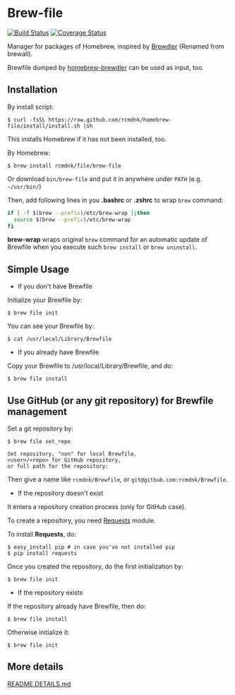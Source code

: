Brew-file
=========

[![Build Status](https://travis-ci.org/rcmdnk/homebrew-file.svg?branch=master)](https://travis-ci.org/rcmdnk/homebrew-file)
[![Coverage Status](https://coveralls.io/repos/rcmdnk/homebrew-file/badge.png?branch=master)](https://coveralls.io/r/rcmdnk/homebrew-file?branch=master)

Manager for packages of Homebrew, inspired by [Brewdler](https://github.com/andrew/brewdler)
(Renamed from brewall).

Brewfile dumped by [homebrew-brewdler](https://github.com/Homebrew/homebrew-brewdler)
can be used as input, too.


## Installation

By install script:

    $ curl -fsSL https://raw.github.com/rcmdnk/homebrew-file/install/install.sh |sh

This installs Homebrew if it has not been installed, too.

By Homebrew:

    $ brew install rcmdnk/file/brew-file

Or download `bin/brew-file` and put it in anywhere under `PATH` (e.g. `~/usr/bin/`)


Then, add following lines in you **.bashrc** or **.zshrc** to wrap `brew` command:

```sh
if [ -f $(brew --prefix)/etc/brew-wrap ];then
  source $(brew --prefix)/etc/brew-wrap
fi
```

**brew-wrap** wraps original `brew` command
for an automatic update of Brewfile when you execute
such `brew install` or `brew uninstall`.

## Simple Usage

* If you don't have Brewfile

Initialize your Brewfile by:

    $ brew file init

You can see your Brewfile by:

    $ cat /usr/local/Library/Brewfile

* If you already have Brewfile

Copy your Brewfile to /usr/local/Library/Brewfile, and do:

    $ brew file install

## Use GitHub (or any git repository) for Brewfile management

Set a git repository by:

    $ brew file set_repo

    Set repository, "non" for local Brewfile.
    <user>/<repo> for GitHub repository,
    or full path for the repository: 

Then give a name like `rcmdnk/Brewfile`, or `git@github.com:rcmdnk/Brewfile`.

* If the repository doesn't exist

It enters a repository creation process (only for GitHub case).

To create a repository,
you need [Requests](http://docs.python-requests.org/en/latest/) module.

To install **Requests**, do:

    $ easy_install pip # in case you've not installed pip
    $ pip install requests

Once you created the repository,
do the first initialization by:

    $ brew file init

* If the repository exists

If the repository already have Brewfile, then do:

    $ brew file install

Otherwise initialize it:

    $ brew file init


## More details

[README.DETAILS.md](README.DETAILS.md)
